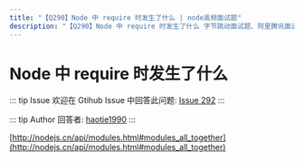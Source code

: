 ```yaml
---
title: "【Q290】Node 中 require 时发生了什么 | node高频面试题"
description: "【Q290】Node 中 require 时发生了什么 字节跳动面试题、阿里腾讯面试题、美团小米面试题。"
---
```


# Node 中 require 时发生了什么

::: tip Issue
欢迎在 Gtihub Issue 中回答此问题: [Issue 292](https://github.com/shfshanyue/Daily-Question/issues/292)
:::

::: tip Author
回答者: [haotie1990](https://github.com/haotie1990)
:::

[http://nodejs.cn/api/modules.html#modules_all_together](http://nodejs.cn/api/modules.html#modules_all_together)
